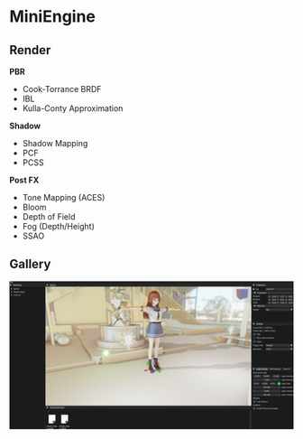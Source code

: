 # MiniEngine

## Render

**PBR**

- Cook-Torrance BRDF
- IBL
- Kulla-Conty Approximation

**Shadow**

- Shadow Mapping
- PCF
- PCSS

**Post FX**

- Tone Mapping (ACES)
- Bloom
- Depth of Field
- Fog (Depth/Height)
- SSAO

## Gallery

![image-20230630162308127](Assets/SSAO.png)